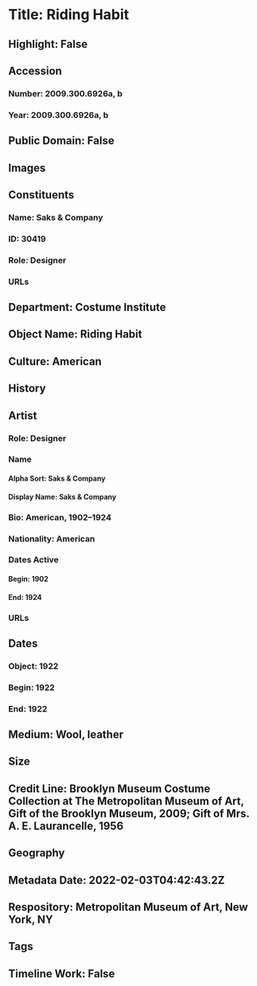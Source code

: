 # Title: Riding Habit
## Highlight: False
## Accession
### Number: 2009.300.6926a, b
### Year: 2009.300.6926a, b
## Public Domain: False
## Images
## Constituents
### Name: Saks &amp; Company
### ID: 30419
### Role: Designer
### URLs
## Department: Costume Institute
## Object Name: Riding Habit
## Culture: American
## History
## Artist
### Role: Designer
### Name
#### Alpha Sort: Saks & Company
#### Display Name: Saks & Company
### Bio: American, 1902–1924
### Nationality: American
### Dates Active
#### Begin: 1902
#### End: 1924
### URLs
## Dates
### Object: 1922
### Begin: 1922
### End: 1922
## Medium: Wool, leather
## Size
## Credit Line: Brooklyn Museum Costume Collection at The Metropolitan Museum of Art, Gift of the Brooklyn Museum, 2009; Gift of Mrs. A. E. Laurancelle, 1956
## Geography
## Metadata Date: 2022-02-03T04:42:43.2Z
## Respository: Metropolitan Museum of Art, New York, NY
## Tags
## Timeline Work: False